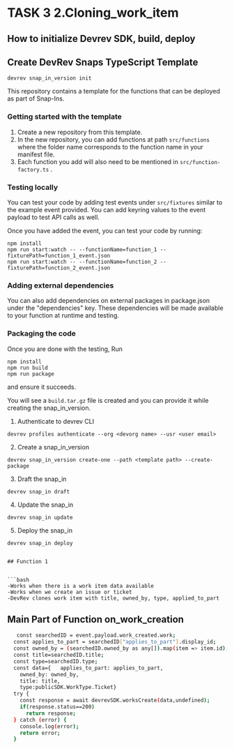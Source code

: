 
# TASK 3  2.Cloning_work_item


## How to initialize Devrev SDK, build, deploy 

## Create DevRev Snaps TypeScript Template
```
devrev snap_in_version init

```

This repository contains a template for the functions that can be deployed as
part of Snap-Ins.

### Getting started with the template
1. Create a new repository from this template.
2. In the new repository, you can add functions at path `src/functions` where the folder name corresponds to the function name in your manifest file.
3. Each function you add will also need to be mentioned in `src/function-factory.ts` .

### Testing locally
You can test your code by adding test events under `src/fixtures` similar to the example event provided. You can add keyring values to the event payload to test API calls as well.

Once you have added the event, you can test your code by running:
```
npm install
npm run start:watch -- --functionName=function_1 --fixturePath=function_1_event.json
npm run start:watch -- --functionName=function_2 --fixturePath=function_2_event.json
```

### Adding external dependencies
You can also add dependencies on external packages in package.json under the "dependencies" key. These dependencies will be made available to your function at runtime and testing.

### Packaging the code
Once you are done with the testing,
Run
```
npm install
npm run build
npm run package
```
and ensure it succeeds.

You will see a `build.tar.gz` file is created and you can provide it while creating the snap_in_version.


1. Authenticate to devrev CLI
```
devrev profiles authenticate --org <devorg name> --usr <user email>
```
2. Create a snap_in_version
```
devrev snap_in_version create-one --path <template path> --create-package
```
3. Draft the snap_in
```
devrev snap_in draft
```
4. Update the snap_in
```
devrev snap_in update
```
5. Deploy the snap_in
```
devrev snap_in deploy


## Function 1 


```bash
-Works when there is a work item data available 
-Works when we create an issue or ticket 
-DevRev clones work item with title, owned_by, type, applied_to_part
```
    
## Main Part of Function on_work_creation



```bash
   const searchedID = event.payload.work_created.work;
  const applies_to_part = searchedID["applies_to_part"].display_id;
  const owned_by = (searchedID.owned_by as any[]).map(item => item.id);
  const title=searchedID.title;
  const type=searchedID.type;
  const data={   applies_to_part: applies_to_part,
    owned_by: owned_by,
    title: title,
    type:publicSDK.WorkType.Ticket}
  try {
    const response = await devrevSDK.worksCreate(data,undefined);
    if(response.status==200)
      return response;
  } catch (error) {
    console.log(error);
    return error;
  }
  
```

